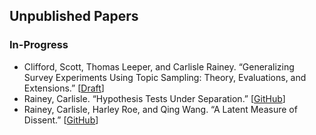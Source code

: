 ## Unpublished Papers

### In-Progress

- Clifford, Scott, Thomas Leeper, and Carlisle Rainey. “Generalizing Survey Experiments Using Topic Sampling: Theory, Evaluations, and Extensions.” [[Draft](https://www.dropbox.com/s/r1qp09i9xo76p7n/gte-details.pdf?dl=0)]
- Rainey, Carlisle. “Hypothesis Tests Under Separation.” [[GitHub](https://github.com/carlislerainey/wilks/)]
- Rainey, Carlisle, Harley Roe, and Qing Wang. “A Latent Measure of Dissent.” [[GitHub](https://github.com/carlislerainey/latent-dissent/)]

